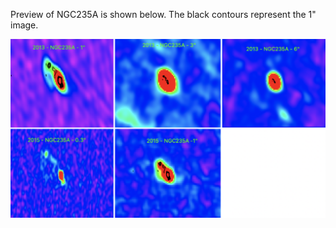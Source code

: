 Preview of NGC235A is shown below. The black contours represent the 1" image. 

![NGC235A](NGC235A.png "NGC235A")

